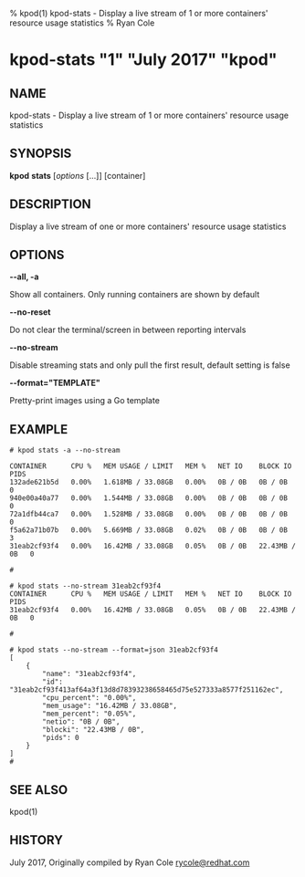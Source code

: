 % kpod(1) kpod-stats - Display a live stream of 1 or more containers' resource usage statistics
% Ryan Cole
# kpod-stats "1" "July 2017" "kpod"

## NAME
kpod-stats - Display a live stream of 1 or more containers' resource usage statistics

## SYNOPSIS
**kpod** **stats** [*options* [...]] [container]

## DESCRIPTION
Display a live stream of one or more containers' resource usage statistics

## OPTIONS

**--all, -a**

Show all containers.  Only running containers are shown by default

**--no-reset**

Do not clear the terminal/screen in between reporting intervals

**--no-stream**

Disable streaming stats and only pull the first result, default setting is false

**--format="TEMPLATE"**

Pretty-print images using a Go template


## EXAMPLE

```
# kpod stats -a --no-stream

CONTAINER      CPU %   MEM USAGE / LIMIT   MEM %   NET IO    BLOCK IO       PIDS
132ade621b5d   0.00%   1.618MB / 33.08GB   0.00%   0B / 0B   0B / 0B        0
940e00a40a77   0.00%   1.544MB / 33.08GB   0.00%   0B / 0B   0B / 0B        0
72a1dfb44ca7   0.00%   1.528MB / 33.08GB   0.00%   0B / 0B   0B / 0B        0
f5a62a71b07b   0.00%   5.669MB / 33.08GB   0.02%   0B / 0B   0B / 0B        3
31eab2cf93f4   0.00%   16.42MB / 33.08GB   0.05%   0B / 0B   22.43MB / 0B   0

#
```

```
# kpod stats --no-stream 31eab2cf93f4
CONTAINER      CPU %   MEM USAGE / LIMIT   MEM %   NET IO    BLOCK IO       PIDS
31eab2cf93f4   0.00%   16.42MB / 33.08GB   0.05%   0B / 0B   22.43MB / 0B   0

#
```
```
# kpod stats --no-stream --format=json 31eab2cf93f4
[
    {
        "name": "31eab2cf93f4",
        "id": "31eab2cf93f413af64a3f13d8d78393238658465d75e527333a8577f251162ec",
        "cpu_percent": "0.00%",
        "mem_usage": "16.42MB / 33.08GB",
        "mem_percent": "0.05%",
        "netio": "0B / 0B",
        "blocki": "22.43MB / 0B",
        "pids": 0
    }
]
#
```


## SEE ALSO
kpod(1)

## HISTORY
July 2017, Originally compiled by Ryan Cole <rycole@redhat.com>
